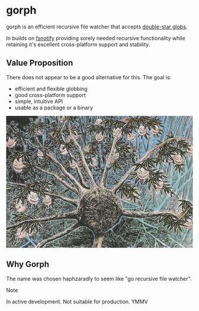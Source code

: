 # gorph

gorph is an efficient recursive file watcher that accepts [double-star globs](https://pkg.go.dev/github.com/bmatcuk/doublestar).

In builds on [fsnotify](https://pkg.go.dev/github.com/fsnotify/fsnotify) providing sorely needed recursive functionality while retaining it's excellent cross-platform support and stability.

## Value Proposition

There does not appear to be a good alternative for this. The goal is:

- efficient and flexible globbing
- good cross-platform support
- simple, intuitive API
- usable as a package or a binary

<img src="jimenju.png" alt="Watch Tree" title="Watch Tree" />

## Why Gorph
The name was chosen haphzaradly to seem like "go recursive file watcher".

> [!NOTE]
> In active development. Not suitable for production. YMMV
